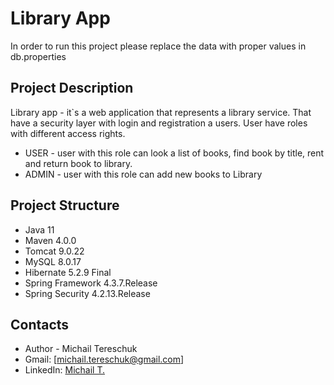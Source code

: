 # Library App

In order to run this project please replace the data with proper values in db.properties

## <a name="description"></a>Project Description
Library app - it`s a web application that represents a library service. That have a security layer with login and registration
a users. User have roles with different access rights.
- USER - user with this role can look a list of books, find book by title, rent and return book to library.
- ADMIN - user with this role can add new books to Library

## <a name="structure"></a>Project Structure

* Java 11
* Maven 4.0.0
* Tomcat 9.0.22 
* MySQL 8.0.17
* Hibernate 5.2.9 Final
* Spring Framework 4.3.7.Release
* Spring Security 4.2.13.Release

## <a name="contacts"></a>Contacts
* Author - Michail Tereschuk
* Gmail: [michail.tereschuk@gmail.com]
* LinkedIn: [Michail T.](https://www.linkedin.com/in/michail-tereschuk-709334196/@)
